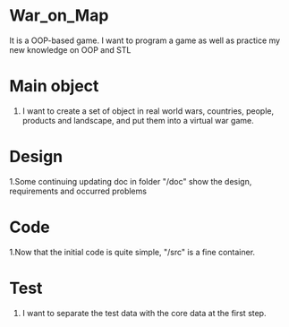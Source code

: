 # War_on_Map
It is a OOP-based game. I want to program a game as well as practice my new knowledge on OOP and STL

# Main object
1. I want to create a set of object in real world wars, countries, people, products and landscape, and put
them into a virtual war game.

# Design
1.Some continuing updating doc in folder "/doc" show the design, requirements and occurred problems

# Code
1.Now that the initial code is quite simple, "/src" is a fine container.

# Test
1. I want to separate the test data with the core data at the first step.
